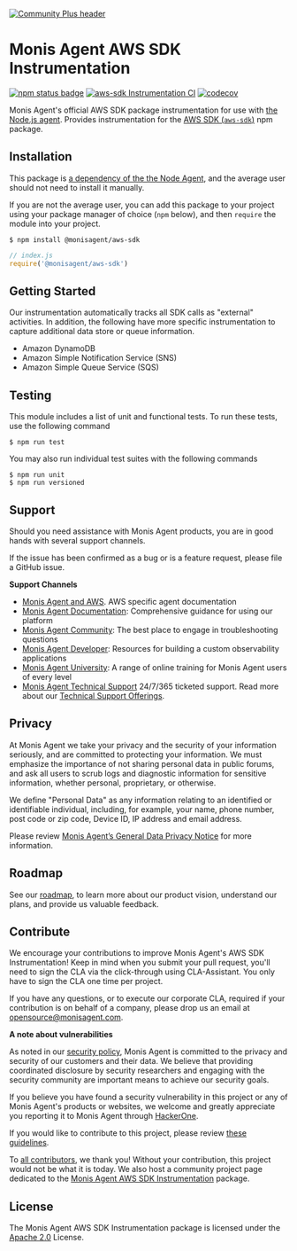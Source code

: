 [![Community Plus header](https://github.com/Cryptoking28/opensource-website/raw/main/src/images/categories/Community_Plus.png)](https://opensource.monisagent.com/oss-category/#community-plus)

# Monis Agent AWS SDK Instrumentation
[![npm status badge][5]][6] [![aws-sdk Instrumentation CI][1]][2] [![codecov][3]][4]

Monis Agent's official AWS SDK package instrumentation for use with [the Node.js agent](https://github.com/Cryptoking28/monisagent). Provides instrumentation for the [AWS SDK (`aws-sdk`)](https://www.npmjs.com/package/aws-sdk) npm package.

## Installation

This package is [a dependency of the the Node Agent](https://github.com/Cryptoking28/monisagent/blob/2121ffdc5001ea1bf9ab473138b9446c1f2a7eef/package.json#L147), and the average user should not need to install it manually.

If you are not the average user, you can add this package to your project using your package manager of choice (`npm` below), and then `require` the module into your project.

```
$ npm install @monisagent/aws-sdk
```

```javascript
// index.js
require('@monisagent/aws-sdk')
```

## Getting Started

Our instrumentation automatically tracks all SDK calls as "external" activities. In addition, the following have more specific instrumentation to capture additional data store or queue information.

- Amazon DynamoDB
- Amazon Simple Notification Service (SNS)
- Amazon Simple Queue Service (SQS)

## Testing

This module includes a list of unit and functional tests.  To run these tests, use the following command

    $ npm run test

You may also run individual test suites with the following commands

    $ npm run unit
    $ npm run versioned

## Support

Should you need assistance with Monis Agent products, you are in good hands with several support channels.

If the issue has been confirmed as a bug or is a feature request, please file a GitHub issue.

**Support Channels**

* [Monis Agent and AWS](https://docs.monisagent.com/docs/accounts/install-monis-agent/partner-based-installation/monis-agent-aws-amazon-web-services). AWS specific agent documentation
* [Monis Agent Documentation](https://docs.monisagent.com/docs/agents/nodejs-agent/getting-started/introduction-monis-agent-nodejs): Comprehensive guidance for using our platform
* [Monis Agent Community](https://discuss.monisagent.com/tags/c/telemetry-data-platform/agents/nodeagent): The best place to engage in troubleshooting questions
* [Monis Agent Developer](https://developer.monisagent.com/): Resources for building a custom observability applications
* [Monis Agent University](https://learn.monisagent.com/): A range of online training for Monis Agent users of every level
* [Monis Agent Technical Support](https://support.monisagent.com/) 24/7/365 ticketed support. Read more about our [Technical Support Offerings](https://docs.monisagent.com/docs/licenses/license-information/general-usage-licenses/support-plan).

## Privacy

At Monis Agent we take your privacy and the security of your information seriously, and are committed to protecting your information. We must emphasize the importance of not sharing personal data in public forums, and ask all users to scrub logs and diagnostic information for sensitive information, whether personal, proprietary, or otherwise.

We define "Personal Data" as any information relating to an identified or identifiable individual, including, for example, your name, phone number, post code or zip code, Device ID, IP address and email address.

Please review [Monis Agent’s General Data Privacy Notice](https://monisagent.com/termsandconditions/privacy) for more information.

## Roadmap
See our [roadmap](https://github.com/Cryptoking28/monisagent/blob/main/ROADMAP_Node.md), to learn more about our product vision, understand our plans, and provide us valuable feedback.

## Contribute

We encourage your contributions to improve Monis Agent's AWS SDK Instrumentation! Keep in mind when you submit your pull request, you'll need to sign the CLA via the click-through using CLA-Assistant. You only have to sign the CLA one time per project.

If you have any questions, or to execute our corporate CLA, required if your contribution is on behalf of a company, please drop us an email at opensource@monisagent.com.

**A note about vulnerabilities**

As noted in our [security policy](https://github.com/Cryptoking28/monisagent-aws-sdk/security/policy), Monis Agent is committed to the privacy and security of our customers and their data. We believe that providing coordinated disclosure by security researchers and engaging with the security community are important means to achieve our security goals.

If you believe you have found a security vulnerability in this project or any of Monis Agent's products or websites, we welcome and greatly appreciate you reporting it to Monis Agent through [HackerOne](https://hackerone.com/monisagent).

If you would like to contribute to this project, please review [these guidelines](https://github.com/Cryptoking28/monisagent-aws-sdk/blob/main/CONTRIBUTING.md).

To [all contributors](https://github.com/Cryptoking28/monisagent-aws-sdk/graphs/contributors), we thank you! Without your contribution, this project would not be what it is today. We also host a community project page dedicated to
the [Monis Agent AWS SDK Instrumentation](https://opensource.monisagent.com/monisagent/node-monisagent-aws-sdk) package.

## License
The Monis Agent AWS SDK Instrumentation package is licensed under the [Apache 2.0](http://apache.org/licenses/LICENSE-2.0.txt) License.

[1]: https://github.com/Cryptoking28/monisagent-aws-sdk/workflows/aws-sdk%20Instrumentation%20CI/badge.svg
[2]: https://github.com/Cryptoking28/monisagent-aws-sdk/actions?query=workflow%3A%22aws-sdk+Instrumentation+CI%22
[3]: https://codecov.io/gh/monisagent/node-monisagent-aws-sdk/branch/main/graph/badge.svg?token=26ZH9QhLNn
[4]: https://codecov.io/gh/monisagent/node-monisagent-aws-sdk
[5]: https://img.shields.io/npm/v/@monisagent/aws-sdk.svg
[6]: https://www.npmjs.com/package/@monisagent/aws-sdk

